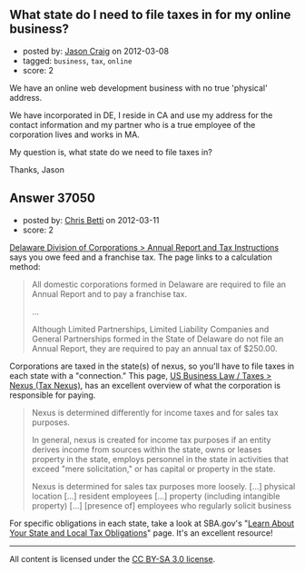 ## What state do I need to file taxes in for my online business?

- posted by: [Jason Craig](https://stackexchange.com/users/-1/16831-jason-craig) on 2012-03-08
- tagged: `business`, `tax`, `online`
- score: 2

We have an online web development business with no true 'physical' address.  

We have incorporated in DE, I reside in CA and use my address for the contact information and my partner who is a true employee of the corporation lives and works in MA.

My question is, what state do we need to file taxes in?

Thanks,
Jason


## Answer 37050

- posted by: [Chris Betti](https://stackexchange.com/users/-1/11930-chris-betti) on 2012-03-11
- score: 2

<p><a href="http://corp.delaware.gov/paytaxes.shtml" rel="nofollow">Delaware Division of Corporations > Annual Report and Tax Instructions</a> says you owe feed and a franchise tax. The page links to a calculation method:</p>

<blockquote>
  <p>All domestic corporations formed in Delaware are required to file an Annual Report and to pay a franchise tax.</p>
  
  <p>...</p>
  
  <p>Although Limited Partnerships, Limited Liability Companies and General Partnerships formed in the State of Delaware do not file an Annual Report, they are required to pay an annual tax of $250.00.</p>
</blockquote>

<p>Corporations are taxed in the state(s) of nexus, so you'll have to file taxes in each state with a "connection." This page, <a href="http://biztaxlaw.about.com/od/glossaryn/g/nexusdef.htm" rel="nofollow">US Business Law / Taxes > Nexus (Tax Nexus)</a>, has an excellent overview of what the corporation is responsible for paying.</p>

<blockquote>
  <p>Nexus is determined differently for income taxes and for sales tax purposes.</p>
  
  <p>In general, nexus is created for income tax purposes if an entity derives income from sources within the state, owns or leases property in the state, employs personnel in the state in activities that exceed "mere solicitation," or has capital or property in the state.</p>
  
  <p>Nexus is determined for sales tax purposes more loosely. [...] physical location [...] resident employees [...] property (including intangible property) [...] [presence of] employees who regularly solicit business</p>
</blockquote>

<p>For specific obligations in each state, take a look at SBA.gov's "<a href="http://www.sba.gov/content/learn-about-your-state-and-local-tax-obligations" rel="nofollow">Learn About Your State and Local Tax Obligations</a>" page. It's an excellent resource!</p>




---

All content is licensed under the [CC BY-SA 3.0 license](https://creativecommons.org/licenses/by-sa/3.0/).
